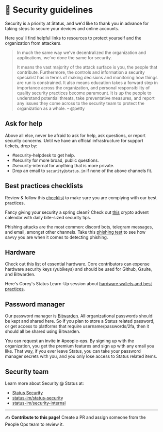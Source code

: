 # 🔐 Security guidelines

Security is a priority at Status, and we'd like to thank you in advance for taking steps to secure your devices and online accounts. 

Here you'll find helpful links to resources to protect yourself and the organization from attackers. 

> In much the same way we've decentralized the organization and applications, we've done the same for security.
>
> It means the vast majority of the attack surface is you, the people that contribute. Furthermore, the controls and information a security specialist has in terms of making decisions and monitoring how things are run is constrained. It also means education takes a forward step in importance across the organization, and personal responsibility of quality security practices become paramount. It is up the people to understand potential threats, take preventative measures, and report any issues they come across to the security team to protect the organization as a whole.
> – @petty

## Ask for help

Above all else, never be afraid to ask for help, ask questions, or report security concerns. Until we have an official infrastructure for support tickets, drop by:

   * #security-helpdesk to get help.
   * #security for more broad, public questions.
   * #security-internal for anything that is more private.
   * Drop an email to `security@status.im` if none of the above channels fit.

## Best practices checklists

Review & follow this [checklist](https://github.com/status-im/status-security/blob/master/process/personal-security-checklist.md) to make sure you are complying with our best practices.

Fancy giving your security a spring clean? Check out [this](https://winter.mycrypto.com/) crypto advent calendar with daily bite-sized security tips.

Phishing attacks are the most common: discord bots, telegram messages, and email, amongst other channels. Take this [phishing test](https://phishingquiz.withgoogle.com/) to see how savvy you are when it comes to detecting phishing.

## Hardware

Check out this [list](https://notes.status.im/zkr20eWFTwGD92xixGX2CA) of essential hardware. Core contributors can expense hardware security keys (yubikeys) and should be used for Github, Gsuite, and Bitwarden.

Here's Corey's Status Learn-Up session about [hardware wallets and best practices](https://www.youtube.com/watch?v=9nzqntuFR44&ab_channel=HashingItOut).

## Password manager

Our password manager is [Bitwarden](https://bitwarden.com/). All organizational passwords should be kept and shared here. So if you plan to store a Status related password, or get access to platforms that require username/passwords/2fa, then it should all be shared using Bitwarden.

You can request an invite in #people-ops. By signing up with the organization, you get the premium features and sign up with any email you like. That way, if you ever leave Status, you can take your password manager secrets with you, and you only lose access to Status related items.

## Security team

Learn more about Security @ Status at:

   * [Status Security](https://status.im/security/)
   * [status-im/status-security](https://github.com/status-im/status-security)
   * [status-im/security-internal](https://github.com/status-im/security-internal)


*****

✍️ **Contribute to this page!** Create a PR and assign someone from the People Ops team to review it.
